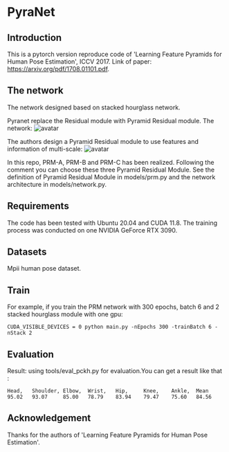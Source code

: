 # PyraNet

## Introduction
This is a pytorch version reproduce code of 'Learning Feature Pyramids for Human Pose Estimation', ICCV 2017. Link of paper: https://arxiv.org/pdf/1708.01101.pdf.

## The network
The network designed based on stacked hourglass network. 

Pyranet replace the Residual module with Pyramid Residual module. The network:
![avatar](https://github.com/IcewineChen/pytorch-PyraNet/blob/master/imgs/network.png)

The authors design a Pyramid Residual module to use features and information of multi-scale:
![avatar](https://github.com/IcewineChen/pytorch-PyraNet/blob/master/imgs/prm.png)

In this repo, PRM-A, PRM-B and PRM-C has been realized. Following the comment you can choose these three Pyramid Residual Module. 
See the definition of Pyramid Residual Module in models/prm.py and the network architecture in models/network.py. 

## Requirements
The code has been tested with Ubuntu 20.04 and CUDA 11.8.
The training process was conducted on one NVIDIA GeForce RTX 3090.

## Datasets
Mpii human pose dataset. 

## Train
For example, if you train the PRM network with 300 epochs, batch 6 and 2 stacked hourglass module with one gpu:
```
CUDA_VISIBLE_DEVICES = 0 python main.py -nEpochs 300 -trainBatch 6 -nStack 2
```

## Evaluation

Result: using tools/eval_pckh.py for evaluation.You can get a result like that :
```
Head,   Shoulder, Elbow,  Wrist,   Hip,     Knee,    Ankle,  Mean
95.02   93.07     85.00   78.79    83.94    79.47    75.60   84.56
```

## Acknowledgement
Thanks for the authors of 'Learning Feature Pyramids for Human Pose Estimation'.
